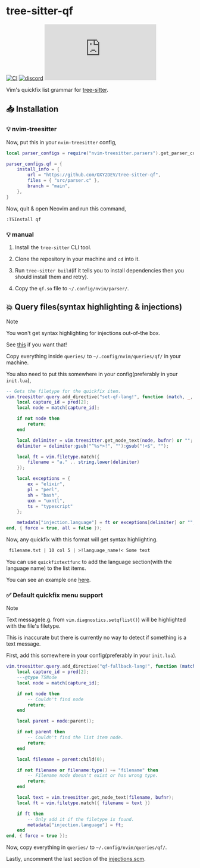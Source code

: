 # tree-sitter-qf

[![CI][ci]](https://github.com/tree-sitter/tree-sitter-qf/actions/workflows/ci.yml)
[![discord][discord]](https://discord.gg/w7nTvsVJhm)
[![matrix][matrix]](https://matrix.to/#/#tree-sitter-chat:matrix.org)

Vim's quickfix list grammar for [tree-sitter](https://github.com/tree-sitter/tree-sitter).

[ci]: https://img.shields.io/github/actions/workflow/status/OXY2DEV/tree-sitter-qf/ci.yml?logo=github&label=CI
[discord]: https://img.shields.io/discord/1063097320771698699?logo=discord&label=discord
[matrix]: https://img.shields.io/matrix/tree-sitter-chat%3Amatrix.org?logo=matrix&label=matrix

## 📥 Installation

### 💡 nvim-treesitter

Now, put this in your `nvim-treesitter` config,

```lua
local parser_configs = require("nvim-treesitter.parsers").get_parser_configs();

parser_configs.qf = {
    install_info = {
        url = "https://github.com/OXY2DEV/tree-sitter-qf",
        files = { "src/parser.c" },
        branch = "main",
    },
}
```

Now, quit & open Neovim and run this command,

```vim
:TSInstall qf
```

### 💡 manual

1. Install the `tree-sitter` CLI tool.

2. Clone the repository in your machine and `cd` into it.

3. Run `tree-sitter build`(if it tells you to install dependencies then you should install them and retry).

4. Copy the `qf.so` file to `~/.config/nvim/parser/`.

## 💥 Query files(syntax highlighting & injections)

>[!NOTE]
> You won't get syntax highlighting for injections out-of-the box.
>
> See [this](#-default-quickfix-menu-support) if you want that!

Copy everything inside `queries/` to `~/.config/nvim/queries/qf/` in your machine.

You also need to put this somewhere in your config(preferably in your `init.lua`),

```lua
-- Gets the filetype for the quickfix item.
vim.treesitter.query.add_directive("set-qf-lang!", function (match, _, bufnr, pred, metadata)
    local capture_id = pred[2];
    local node = match[capture_id];

    if not node then
        return;
    end

    local delimiter = vim.treesitter.get_node_text(node, bufnr) or "";
    delimiter = delimiter:gsub("^%s*>!", ""):gsub("!<$", "");

    local ft = vim.filetype.match({
        filename = "a." .. string.lower(delimiter)
    });

    local exceptions = {
        ex = "elixir",
        pl = "perl",
        sh = "bash",
        uxn = "uxntl",
        ts = "typescript"
    };

    metadata["injection.language"] = ft or exceptions[delimiter] or "";
end, { force = true, all = false });
```

Now, any quickfix with this format will get syntax highlighting.

```txt
 filename.txt | 10 col 5 | >!language_name!< Some text
```

You can use `quickfixtextfunc` to add the language section(with the language name) to the list items.

You can see an example one [here](https://github.com/OXY2DEV/nvim/blob/fc1788c3edc588b092769c40537f3ffe81506327/lua/scripts/quickfix.lua#L94-L297).

### ✅ Default quickfix menu support

>[!NOTE]
> Text message(e.g. from `vim.diagnostics.setqflist()`) will be highlighted with the file's filetype.
>
> This is inaccurate but there is currently no way to detect if something is a text message.

First, add this somewhere in your config(preferably in your `init.lua`).

```lua
vim.treesitter.query.add_directive("qf-fallback-lang!", function (match, _, bufnr, pred, metadata)
    local capture_id = pred[2];
    ---@type TSNode
    local node = match[capture_id];

    if not node then
        -- Couldn't find node 
        return;
    end

    local parent = node:parent();

    if not parent then
        -- Couldn't find the list item node.
        return;
    end

    local filename = parent:child(0);

    if not filename or filename:type() ~= "filename" then
        -- Filename node doesn't exist or has wrong type.
        return;
    end

    local text = vim.treesitter.get_node_text(filename, bufnr);
    local ft = vim.filetype.match({ filename = text })

    if ft then
        -- Only add it if the filetype is found.
        metadata["injection.language"] = ft;
    end
end, { force = true });
```

Now, copy everything in `queries/` to `~/.config/nvim/queries/qf/`.

Lastly, uncomment the last section of the [injections.scm](https://github.com/OXY2DEV/tree-sitter-qf/blob/main/queries/injections.scm).

